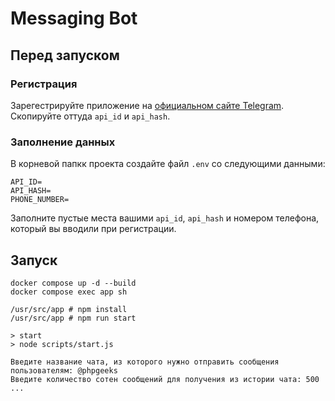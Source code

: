 # Messaging Bot

## Перед запуском

### Регистрация
Зарегестрируйте приложение на [официальном сайте Telegram](https://my.telegram.org/auth).
Скопируйте оттуда `api_id` и `api_hash`.
### Заполнение данных 
В корневой папкк проекта создайте файл `.env` со следующими данными:
```dotenv
API_ID=
API_HASH=
PHONE_NUMBER=
```
Заполните пустые места вашими `api_id`, `api_hash` и номером телефона, который вы вводили при регистрации.    
## Запуск
```shell
docker compose up -d --build
docker compose exec app sh

/usr/src/app # npm install
/usr/src/app # npm run start 

> start
> node scripts/start.js

Введите название чата, из которого нужно отправить сообщения пользователям: @phpgeeks
Введите количество сотен сообщений для получения из истории чата: 500
...
```